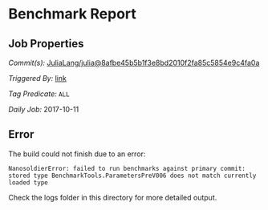 # Benchmark Report

## Job Properties

*Commit(s):* [JuliaLang/julia@8afbe45b5b1f3e8bd2010f2fa85c5854e9c4fa0a](https://github.com/JuliaLang/julia/commit/8afbe45b5b1f3e8bd2010f2fa85c5854e9c4fa0a)

*Triggered By:* [link](https://github.com/JuliaLang/julia/commit/8afbe45b5b1f3e8bd2010f2fa85c5854e9c4fa0a#commitcomment-24897696)

*Tag Predicate:* `ALL`

*Daily Job:* 2017-10-11

## Error

The build could not finish due to an error:

```
NanosoldierError: failed to run benchmarks against primary commit: stored type BenchmarkTools.ParametersPreV006 does not match currently loaded type
```

Check the logs folder in this directory for more detailed output.

